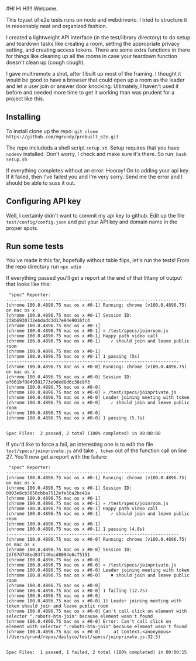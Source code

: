 #HI HI HI!!! Welcome.

This toyset of e2e tests runs on node and webdriverio. I tried to structure it in reasonably neat and organized fashion.

I created a lightweight API interface (in the test/library directory) to do setup and teardown tasks like creating a room,
setting the appropriate privacy setting, and creating access tokens. There are some extra functions in there for things like
cleaning up all the rooms in case your teardown function doesn't clean up (cough cough).

I gave multiremote a shot, after I built up most of the framing. I thought it would be good to have a browser that could open
up a room as the leader and let a user join or answer door knocking. Ultimately, I haven't used it before and needed more time
to get it working than was prudent for a project like this.

## Installing

To install clone up the repo:
   `git clone https://github.com/mgrundy/prebuilt_e2e.git`

The repo includeds a shell script `setup.sh`. Setup requires that you have `nodenv` installed.
Don't worry, I check and make sure it's there. So run:
`bash setup.sh`

If everything completes without an error: Hooray! On to adding your api key. If it failed, then I've failed
you and I'm very sorry. Send me the error and I should be able to suss it out.

## Configuring API key
Well, I certainly didn't want to commit my api key to github. Edit up the file `test/config/config.json` and put
your API key and domain name in the proper spots.

## Run some tests
You've made it this far, hopefully without table flips, let's run the tests! From the repo directory run
`npx wdio`

If everything passed you'll get a report at the end of that littany of output that looks like this:
```
 "spec" Reporter:
------------------------------------------------------------------
[chrome 100.0.4896.75 mac os x #0-1] Running: chrome (v100.0.4896.75) on mac os x
[chrome 100.0.4896.75 mac os x #0-1] Session ID: 238b6930732ebdadd3d17e94e9016fc4
[chrome 100.0.4896.75 mac os x #0-1]
[chrome 100.0.4896.75 mac os x #0-1] » /test/specs/joinroom.js
[chrome 100.0.4896.75 mac os x #0-1] Happy path video call
[chrome 100.0.4896.75 mac os x #0-1]    ✓ should join and leave public room
[chrome 100.0.4896.75 mac os x #0-1]
[chrome 100.0.4896.75 mac os x #0-1] 1 passing (5s)
------------------------------------------------------------------
[chrome 100.0.4896.75 mac os x #0-0] Running: chrome (v100.0.4896.75) on mac os x
[chrome 100.0.4896.75 mac os x #0-0] Session ID: ef661bf9849581773e9ded8d6c38c8f3
[chrome 100.0.4896.75 mac os x #0-0]
[chrome 100.0.4896.75 mac os x #0-0] » /test/specs/joinprivate.js
[chrome 100.0.4896.75 mac os x #0-0] Leader joining meeting with token
[chrome 100.0.4896.75 mac os x #0-0]    ✓ should join and leave public room
[chrome 100.0.4896.75 mac os x #0-0]
[chrome 100.0.4896.75 mac os x #0-0] 1 passing (5.7s)


Spec Files:	 2 passed, 2 total (100% completed) in 00:00:08
```

If you'd like to force a fail, an interesting one is to edit the file `test/specs/joinprivate.js` 
and take `, token` out of the function call on line 27. You'll now get a report with the failure:
```
 "spec" Reporter:
------------------------------------------------------------------
[chrome 100.0.4896.75 mac os x #0-1] Running: chrome (v100.0.4896.75) on mac os x
[chrome 100.0.4896.75 mac os x #0-1] Session ID: 0903e8cb3850cbba7512efe56a2bc41a
[chrome 100.0.4896.75 mac os x #0-1]
[chrome 100.0.4896.75 mac os x #0-1] » /test/specs/joinroom.js
[chrome 100.0.4896.75 mac os x #0-1] Happy path video call
[chrome 100.0.4896.75 mac os x #0-1]    ✓ should join and leave public room
[chrome 100.0.4896.75 mac os x #0-1]
[chrome 100.0.4896.75 mac os x #0-1] 1 passing (4.8s)
------------------------------------------------------------------
[chrome 100.0.4896.75 mac os x #0-0] Running: chrome (v100.0.4896.75) on mac os x
[chrome 100.0.4896.75 mac os x #0-0] Session ID: 2df67d748ed83f140ecd8094e6c75151
[chrome 100.0.4896.75 mac os x #0-0]
[chrome 100.0.4896.75 mac os x #0-0] » /test/specs/joinprivate.js
[chrome 100.0.4896.75 mac os x #0-0] Leader joining meeting with token
[chrome 100.0.4896.75 mac os x #0-0]    ✖ should join and leave public room
[chrome 100.0.4896.75 mac os x #0-0]
[chrome 100.0.4896.75 mac os x #0-0] 1 failing (12.7s)
[chrome 100.0.4896.75 mac os x #0-0]
[chrome 100.0.4896.75 mac os x #0-0] 1) Leader joining meeting with token should join and leave public room
[chrome 100.0.4896.75 mac os x #0-0] Can't call click on element with selector ".robots-btn-join" because element wasn't found
[chrome 100.0.4896.75 mac os x #0-0] Error: Can't call click on element with selector ".robots-btn-join" because element wasn't found
[chrome 100.0.4896.75 mac os x #0-0]     at Context.<anonymous> (/Users/grund/repos/dailyco/test/specs/joinprivate.js:32:5)


Spec Files:	 1 passed, 1 failed, 2 total (100% completed) in 00:00:15
```
